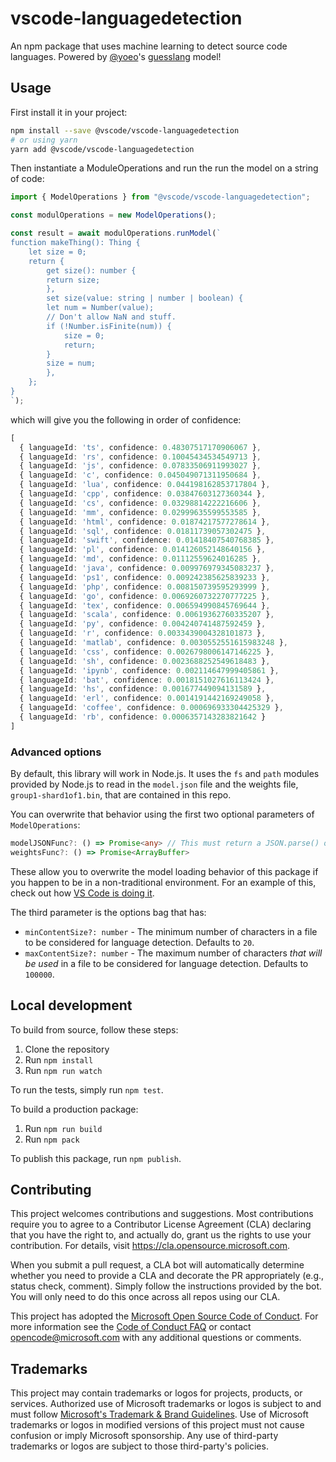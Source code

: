 # vscode-languagedetection

An npm package that uses machine learning to detect source code languages.
Powered by [@yoeo](https://github.com/yoeo)'s
[guesslang](https://github.com/yoeo/guesslang) model!

## Usage

First install it in your project:

```sh
npm install --save @vscode/vscode-languagedetection
# or using yarn
yarn add @vscode/vscode-languagedetection
```

Then instantiate a ModuleOperations and run the run the model on a string of
code:

```ts
import { ModelOperations } from "@vscode/vscode-languagedetection";

const modulOperations = new ModelOperations();

const result = await modulOperations.runModel(`
function makeThing(): Thing {
    let size = 0;
    return {
        get size(): number {
        return size;
        },
        set size(value: string | number | boolean) {
        let num = Number(value);
        // Don't allow NaN and stuff.
        if (!Number.isFinite(num)) {
            size = 0;
            return;
        }
        size = num;
        },
    };
}
`);
```

which will give you the following in order of confidence:

```ts
[
  { languageId: 'ts', confidence: 0.48307517170906067 },
  { languageId: 'rs', confidence: 0.10045434534549713 },
  { languageId: 'js', confidence: 0.07833506911993027 },
  { languageId: 'c', confidence: 0.045049071311950684 },
  { languageId: 'lua', confidence: 0.044198162853717804 },
  { languageId: 'cpp', confidence: 0.03847603127360344 },
  { languageId: 'cs', confidence: 0.03298814222216606 },
  { languageId: 'mm', confidence: 0.02999635599553585 },
  { languageId: 'html', confidence: 0.01874217577278614 },
  { languageId: 'sql', confidence: 0.01811739057302475 },
  { languageId: 'swift', confidence: 0.01418407540768385 },
  { languageId: 'pl', confidence: 0.014126052148640156 },
  { languageId: 'md', confidence: 0.01112559624016285 },
  { languageId: 'java', confidence: 0.009976979345083237 },
  { languageId: 'ps1', confidence: 0.009242385625839233 },
  { languageId: 'php', confidence: 0.008150739595293999 },
  { languageId: 'go', confidence: 0.0069260732270777225 },
  { languageId: 'tex', confidence: 0.006594990845769644 },
  { languageId: 'scala', confidence: 0.00619362760335207 },
  { languageId: 'py', confidence: 0.004240741487592459 },
  { languageId: 'r', confidence: 0.0033439004328101873 },
  { languageId: 'matlab', confidence: 0.0030552551615983248 },
  { languageId: 'css', confidence: 0.0026798006147146225 },
  { languageId: 'sh', confidence: 0.0023688252549618483 },
  { languageId: 'ipynb', confidence: 0.002114647999405861 },
  { languageId: 'bat', confidence: 0.0018151027616113424 },
  { languageId: 'hs', confidence: 0.001677449094131589 },
  { languageId: 'erl', confidence: 0.0014191442169249058 },
  { languageId: 'coffee', confidence: 0.000696933304425329 },
  { languageId: 'rb', confidence: 0.0006357143283821642 }
]
```

### Advanced options

By default, this library will work in Node.js. It uses the `fs` and `path`
modules provided by Node.js to read in the `model.json` file and the weights
file, `group1-shard1of1.bin`, that are contained in this repo.

You can overwrite that behavior using the first two optional parameters of
`ModelOperations`:

```ts
modelJSONFunc?: () => Promise<any> // This must return a JSON.parse() object
weightsFunc?: () => Promise<ArrayBuffer>
```

These allow you to overwrite the model loading behavior of this package if you
happen to be in a non-traditional environment. For an example of this, check out
how
[VS Code is doing it](https://github.com/microsoft/vscode/blob/3a1cf8e51e3797a2d9ccb12d207378de364596c4/src/vs/workbench/services/languageDetection/browser/languageDetectionService.ts#L60-L80).

The third parameter is the options bag that has:

-   `minContentSize?: number` - The minimum number of characters in a file to be
    considered for language detection. Defaults to `20`.
-   `maxContentSize?: number` - The maximum number of characters _that will be
    used_ in a file to be considered for language detection. Defaults to
    `100000`.

## Local development

To build from source, follow these steps:

1. Clone the repository
2. Run `npm install`
3. Run `npm run watch`

To run the tests, simply run `npm test`.

To build a production package:

1. Run `npm run build`
2. Run `npm pack`

To publish this package, run `npm publish`.

## Contributing

This project welcomes contributions and suggestions. Most contributions require
you to agree to a Contributor License Agreement (CLA) declaring that you have
the right to, and actually do, grant us the rights to use your contribution. For
details, visit https://cla.opensource.microsoft.com.

When you submit a pull request, a CLA bot will automatically determine whether
you need to provide a CLA and decorate the PR appropriately (e.g., status check,
comment). Simply follow the instructions provided by the bot. You will only need
to do this once across all repos using our CLA.

This project has adopted the
[Microsoft Open Source Code of Conduct](https://opensource.microsoft.com/codeofconduct/).
For more information see the
[Code of Conduct FAQ](https://opensource.microsoft.com/codeofconduct/faq/) or
contact [opencode@microsoft.com](mailto:opencode@microsoft.com) with any
additional questions or comments.

## Trademarks

This project may contain trademarks or logos for projects, products, or
services. Authorized use of Microsoft trademarks or logos is subject to and must
follow
[Microsoft's Trademark & Brand Guidelines](https://www.microsoft.com/en-us/legal/intellectualproperty/trademarks/usage/general).
Use of Microsoft trademarks or logos in modified versions of this project must
not cause confusion or imply Microsoft sponsorship. Any use of third-party
trademarks or logos are subject to those third-party's policies.

